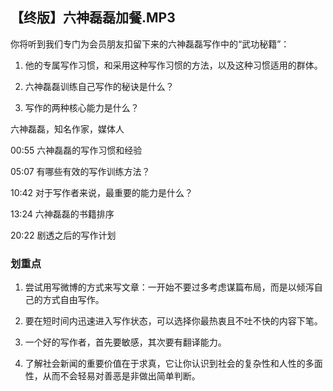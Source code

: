 ## 【终版】六神磊磊加餐.MP3



你将听到我们专门为会员朋友扣留下来的六神磊磊写作中的“武功秘籍”：

1. 他的专属写作习惯，和采用这种写作习惯的方法，以及这种习惯适用的群体。

2. 六神磊磊训练自己写作的秘诀是什么？

3. 写作的两种核心能力是什么？



六神磊磊，知名作家，媒体人



00:55 六神磊磊的写作习惯和经验

05:07 有哪些有效的写作训练方法？

10:42 对于写作者来说，最重要的能力是什么？

13:24 六神磊磊的书籍排序

20:22 剧透之后的写作计划





### 划重点

 1. 尝试用写微博的方式来写文章：一开始不要过多考虑谋篇布局，而是以倾泻自己的方式自由写作。

 2. 要在短时间内迅速进入写作状态，可以选择你最热衷且不吐不快的内容下笔。

 3. 一个好的写作者，首先要敏感，其次要有翻译能力。

 4. 了解社会新闻的重要价值在于求真，它让你认识到社会的复杂性和人性的多面性，从而不会轻易对善恶是非做出简单判断。



